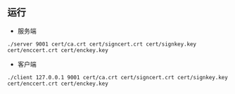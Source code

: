 ## 运行

- 服务端
```shell
./server 9001 cert/ca.crt cert/signcert.crt cert/signkey.key cert/enccert.crt cert/enckey.key
```

- 客户端
```shell
./client 127.0.0.1 9001 cert/ca.crt cert/signcert.crt cert/signkey.key cert/enccert.crt cert/enckey.key
```
